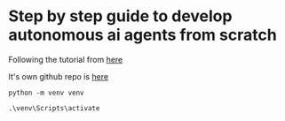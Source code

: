# Step by step guide to develop autonomous ai agents from scratch

Following the tutorial from [here](https://www.udemy.com/course/build-autonomous-ai-agents-from-scratch-with-python)

It's own github repo is [here](https://github.com/hassancs91/AI-Agents-Course)

```
python -m venv venv

.\venv\Scripts\activate
```